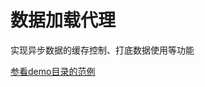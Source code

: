 # 数据加载代理

实现异步数据的缓存控制、打底数据使用等功能

[参看demo目录的范例](http://gitlab.alibaba-inc.com/mui/dlp/tree/master/demo)